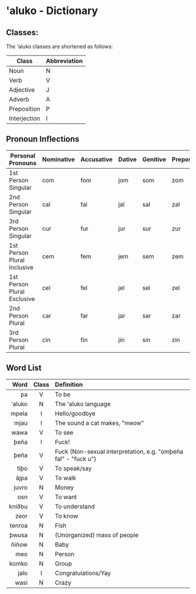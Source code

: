 # 'aluko - Dictionary

## Classes:

The 'aluko classes are shortened as follows:

| **Class**    | **Abbreviation** |
| ------------ | ---------------- |
| Noun         | N                |
| Verb         | V                |
| Adjective    | J                |
| Adverb       | A                |
| Preposition  | P                |
| Interjection | I                |

## Pronoun Inflections

| Personal Pronouns           | **Nominative** | **Accusative** | **Dative** | **Genitive** | **Prepositional** |
| --------------------------- | -------------- | -------------- | ---------- | ------------ | ----------------- |
| 1st Person Singular         | com            | fom            | jom        | som          | zom               |
| 2nd Person Singular         | cal            | fal            | jal        | sal          | zal               |
| 3rd Person Singular         | cur            | fur            | jur        | sur          | zur               |
| 1st Person Plural Inclusive | cem            | fem            | jem        | sem          | zem               |
| 1st Person Plural Exclusive | cel            | fel            | jel        | sel          | zel               |
| 2nd Person Plural           | car            | far            | jar        | sar          | zar               |
| 3rd Person Plural           | cin            | fin            | jin        | sin          | zin               |

## Word List

| **Word**       | **Class** | **Definition**                                                                                  |
| -------------: | :-------: | :---------------------------------------------------------------------------------------------- |
| pa             | V         | To be                                                                                           |
| 'aluko         | N         | The 'aluko language                                                                             |
| mpela          | I         | Hello/goodbye                                                                                   |
| mjau           | I         | The sound a cat makes, "meow"                                                                   |
| wawa           | V         | To see                                                                                          |
| þeña           | I         | Fuck!                                                                                           |
| þeña           | V         | Fuck (Non-sexual interpretation, e.g. "omþeña fal" - "fuck u")                                  |
| tiþo           | V         | To speak/say                                                                                    |
| ãjpa           | V         | To walk                                                                                         |
| juvro          | N         | Money                                                                                           |
| osn            | V         | To want                                                                                         |
| kniðbu         | V         | To understand                                                                                   |
| zeor           | V         | To know                                                                                         |
| tenroa         | N         | Fish                                                                                            |
| þwusa          | N         | (Unorganized) mass of people                                                                    |
| ñiñow          | N         | Baby                                                                                            |
| meo            | N         | Person                                                                                          |
| komko          | N         | Group                                                                                           |
| jalo           | I         | Congratulations/Yay                                                                             |
| wasi           | N         | Crazy                                                                                           |
